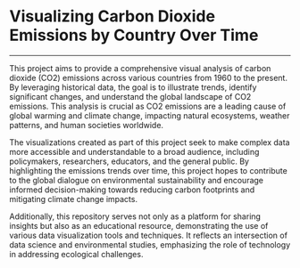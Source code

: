 # Visualizing Carbon Dioxide Emissions by Country Over Time

___

This project aims to provide a comprehensive visual analysis of carbon dioxide (CO2) emissions across various countries from 1960 to the present. By leveraging historical data, the goal is to illustrate trends, identify significant changes, and understand the global landscape of CO2 emissions. This analysis is crucial as CO2 emissions are a leading cause of global warming and climate change, impacting natural ecosystems, weather patterns, and human societies worldwide.

The visualizations created as part of this project seek to make complex data more accessible and understandable to a broad audience, including policymakers, researchers, educators, and the general public. By highlighting the emissions trends over time, this project hopes to contribute to the global dialogue on environmental sustainability and encourage informed decision-making towards reducing carbon footprints and mitigating climate change impacts.

Additionally, this repository serves not only as a platform for sharing insights but also as an educational resource, demonstrating the use of various data visualization tools and techniques. It reflects an intersection of data science and environmental studies, emphasizing the role of technology in addressing ecological challenges.


